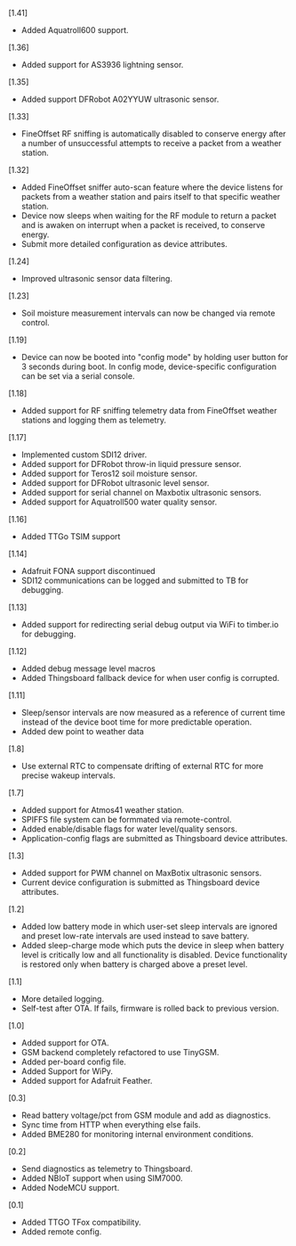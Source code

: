 [1.41]
* Added Aquatroll600 support.

[1.36]
* Added support for AS3936 lightning sensor.

[1.35]
* Added support DFRobot A02YYUW ultrasonic sensor. 

[1.33]
* FineOffset RF sniffing is automatically disabled to conserve energy after a number of unsuccessful attempts to receive a packet from a weather station.

[1.32]
* Added FineOffset sniffer auto-scan feature where the device listens for packets from a weather station and pairs itself to that specific weather station.
* Device now sleeps when waiting for the RF module to return a packet and is awaken on interrupt when a packet is received, to conserve energy.
* Submit more detailed configuration as device attributes.

[1.24]
* Improved ultrasonic sensor data filtering.

[1.23]
* Soil moisture measurement intervals can now be changed via remote control.

[1.19]
* Device can now be booted into "config mode" by holding user button for 3 seconds during boot. In config mode, device-specific configuration can be set via a serial console.

[1.18]
* Added support for RF sniffing telemetry data from FineOffset weather stations and logging them as telemetry.

[1.17]
* Implemented custom SDI12 driver.
* Added support for DFRobot throw-in liquid pressure sensor.
* Added support for Teros12 soil moisture sensor.
* Added support for DFRobot ultrasonic level sensor.
* Added support for serial channel on Maxbotix ultrasonic sensors.
* Added support for Aquatroll500 water quality sensor.

[1.16]
* Added TTGo TSIM support

[1.14]
* Adafruit FONA support discontinued
* SDI12 communications can be logged and submitted to TB for debugging.

[1.13]
* Added support for redirecting serial debug output via WiFi to timber.io for debugging.

[1.12]
* Added debug message level macros
* Added Thingsboard fallback device for when user config is corrupted.

[1.11]
* Sleep/sensor intervals are now measured as a reference of current time instead of the device boot time for more predictable operation.
* Added dew point to weather data

[1.8]
* Use external RTC to compensate drifting of external RTC for more precise wakeup intervals.

[1.7]
* Added support for Atmos41 weather station.
* SPIFFS file system can be formmated via remote-control.
* Added enable/disable flags for water level/quality sensors.
* Application-config flags are submitted as Thingsboard device attributes.

[1.3]
* Added support for PWM channel on MaxBotix ultrasonic sensors.
* Current device configuration is submitted as Thingsboard device attributes.

[1.2]
* Added low battery mode in which user-set sleep intervals are ignored and preset low-rate intervals are used instead to save battery.
* Added sleep-charge mode which puts the device in sleep when battery level is critically low and all functionality is disabled. Device functionality is restored only when battery is charged above a preset level.

[1.1]
* More detailed logging.
* Self-test after OTA. If fails, firmware is rolled back to previous version.

[1.0]
* Added support for OTA.
* GSM backend completely refactored to use TinyGSM.
* Added per-board config file.
* Added Support for WiPy.
* Added support for Adafruit Feather.

[0.3]
* Read battery voltage/pct from GSM module and add as diagnostics.
* Sync time from HTTP when everything else fails.
* Added BME280 for monitoring internal environment conditions.

[0.2]
* Send diagnostics as telemetry to Thingsboard.
* Added NBIoT support when using SIM7000.
* Added NodeMCU support.

[0.1]
* Added TTGO TFox compatibility.
* Added remote config.